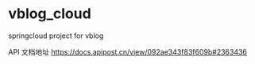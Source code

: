 # vblog_cloud
springcloud project for vblog

API 文档地址 https://docs.apipost.cn/view/092ae343f83f609b#2363436
